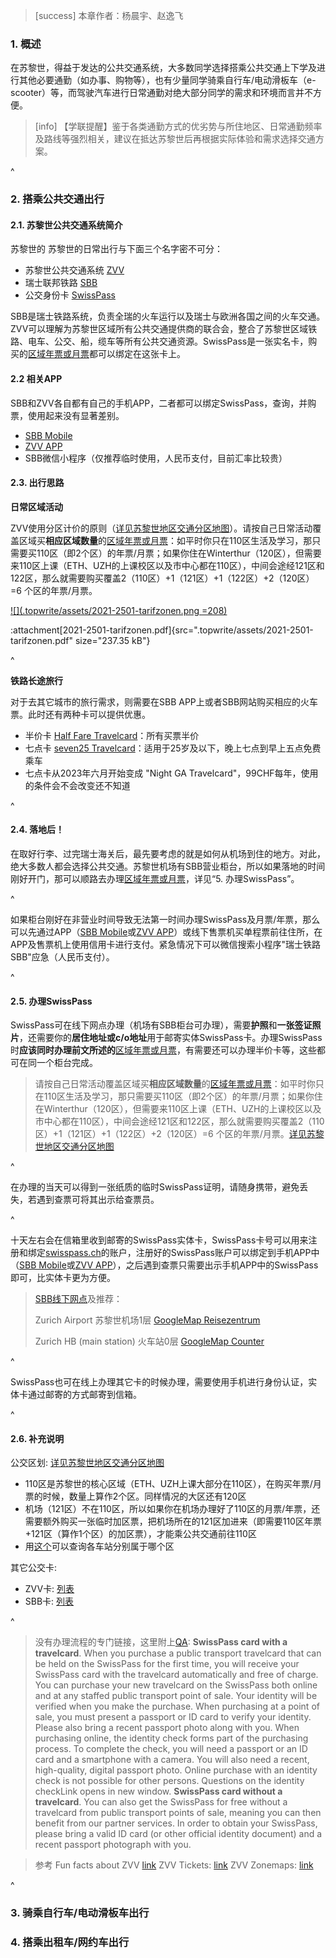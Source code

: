 > [success] 本章作者：杨晨宇、赵逸飞

### **1. 概述**
在苏黎世，得益于发达的公共交通系统，大多数同学选择搭乘公共交通上下学及进行其他必要通勤（如办事、购物等），也有少量同学骑乘自行车/电动滑板车（e-scooter）等，而驾驶汽车进行日常通勤对绝大部分同学的需求和环境而言并不方便。

> [info] 【学联提醒】鉴于各类通勤方式的优劣势与所住地区、日常通勤频率及路线等强烈相关，建议在抵达苏黎世后再根据实际体验和需求选择交通方案。

^
### **2. 搭乘公共交通出行**
#### **2.1. 苏黎世公共交通系统简介**
苏黎世的
苏黎世的日常出行与下面三个名字密不可分：

* 苏黎世公共交通系统 [ZVV](https://www.zvv.ch/zvv/en/home.html)
* 瑞士联邦铁路 [SBB](https://www.sbb.ch/en)
* 公交身份卡 [SwissPass](https://www.swisspass.ch/info/welcome)

SBB是瑞士铁路系统，负责全瑞的火车运行以及瑞士与欧洲各国之间的火车交通。ZVV可以理解为苏黎世区域所有公共交通提供商的联合会，整合了苏黎世区域铁路、电车、公交、船，缆车等所有公共交通资源。SwissPass是一张实名卡，购买的[区域年票或月票](https://www.zvv.ch/zvv/en/travelcards-and-tickets/travelcards/networkpass.html)都可以绑定在这张卡上。


#### **2.2 相关APP**

SBB和ZVV各自都有自己的手机APP，二者都可以绑定SwissPass，查询，并购票，使用起来没有显著差别。

* [SBB Mobile](https://www.sbb.ch/de/fahrplan/mobile-fahrplaene/sbb-mobile.html)
* [ZVV APP](https://www.zvv.ch/zvv/de/service/apps/zvv-app.html)
* SBB微信小程序（仅推荐临时使用，人民币支付，目前汇率比较贵）

#### **2.3. 出行思路**

**日常区域活动**

ZVV使用分区计价的原则（[详见苏黎世地区交通分区地图](https://www.zvv.ch/zvv/en/travelcards-and-tickets/zones/zone-maps.html)）。请按自己日常活动覆盖区域买**相应区域数量**的[区域年票或月票](https://www.zvv.ch/zvv/en/travelcards-and-tickets/travelcards/networkpass.html)：如平时你只在110区生活及学习，那只需要买110区（即2个区）的年票/月票；如果你住在Winterthur（120区），但需要来110区上课（ETH、UZH的上课校区以及市中心都在110区），中间会途经121区和122区，那么就需要购买覆盖2（110区）+1（121区）+1（122区）+2（120区）=6 个区的年票/月票。

[![](.topwrite/assets/2021-2501-tarifzonen.png =208)](https://www.zvv.ch/zvv-assets/abos-und-tickets/zonen/2021-2501-tarifzonen.pdf)

:attachment[2021-2501-tarifzonen.pdf]{src=".topwrite/assets/2021-2501-tarifzonen.pdf" size="237.35 kB"}

^

**铁路长途旅行**

对于去其它城市的旅行需求，则需要在SBB APP上或者SBB网站购买相应的火车票。此时还有两种卡可以提供优惠。

* 半价卡 [Half Fare Travelcard](https://www.sbb.ch/en/travelcards-and-tickets/railpasses/half-fare-travelcard.html)：所有买票半价
* 七点卡 [seven25 Travelcard](https://www.sbb.ch/en/travelcards-and-tickets/railpasses/seven25-travelcard.html)：适用于25岁及以下，晚上七点到早上五点免费乘车
* 七点卡从2023年六月开始变成 "Night GA Travelcard"，99CHF每年，使用的条件会不会改变还不知道

^

#### **2.4. 落地后**！

在取好行李、过完瑞士海关后，最先要考虑的就是如何从机场到住的地方。对此，绝大多数人都会选择公共交通。苏黎世机场有SBB营业柜台，所以如果落地的时间刚好开门，那可以顺路去办理[区域年票或月票](https://www.zvv.ch/zvv/en/travelcards-and-tickets/travelcards/networkpass.html)，详见“5. 办理SwissPass”。

^

如果柜台刚好在非营业时间导致无法第一时间办理SwissPass及月票/年票，那么可以先通过APP（[SBB Mobile](https://www.sbb.ch/de/fahrplan/mobile-fahrplaene/sbb-mobile.html)或[ZVV APP](https://www.zvv.ch/zvv/de/service/apps/zvv-app.html)）或线下售票机买单程票前往住所，在APP及售票机上使用信用卡进行支付。紧急情况下可以微信搜索小程序"瑞士铁路SBB"应急（人民币支付）。

^

#### **2.5. 办理SwissPass**

SwissPass可在线下网点办理（机场有SBB柜台可办理），需要**护照**和**一张签证照片**，还需要你的**居住地址或c/o地址**用于邮寄实体SwissPass卡。办理SwissPass时**应该同时办理前文所述的**[区域年票或月票](https://www.zvv.ch/zvv/en/travelcards-and-tickets/travelcards/networkpass.html)，有需要还可以办理半价卡等，这些都可在同一个柜台完成。

> 请按自己日常活动覆盖区域买**相应区域数量**的[区域年票或月票](https://www.zvv.ch/zvv/en/travelcards-and-tickets/travelcards/networkpass.html)：如平时你只在110区生活及学习，那只需要买110区（即2个区）的年票/月票；如果你住在Winterthur（120区），但需要来110区上课（ETH、UZH的上课校区以及市中心都在110区），中间会途经121区和122区，那么就需要购买覆盖2（110区）+1（121区）+1（122区）+2（120区）=6 个区的年票/月票。[详见苏黎世地区交通分区地图](https://www.zvv.ch/zvv/en/travelcards-and-tickets/zones/zone-maps.html)

^

在办理的当天可以得到一张纸质的临时SwissPass证明，请随身携带，避免丢失，若遇到查票可将其出示给查票员。

^

十天左右会在信箱里收到邮寄的SwissPass实体卡，SwissPass卡号可以用来注册和绑定[swisspass.ch](https://www.swisspass.ch/register)的账户，注册好的SwissPass账户可以绑定到手机APP中（[SBB Mobile](https://www.sbb.ch/de/fahrplan/mobile-fahrplaene/sbb-mobile.html)或[ZVV APP](https://www.zvv.ch/zvv/de/service/apps/zvv-app.html)），之后遇到查票只需要出示手机APP中的SwissPass即可，比实体卡更为方便。

> [SBB线下网点](https://www.sbb.ch/en/station-services/at-the-station/services-at-the-station/gift-ideas/mondaine/points-of-sale.html)及推荐：
>
> Zurich Airport 苏黎世机场1层 [GoogleMap Reisezentrum](https://goo.gl/maps/v1efYctGYJcWsb3P9)
>
> Zurich HB (main station) 火车站0层 [GoogleMap Counter](https://goo.gl/maps/JTy8Kee2fbZ5SigC9)

^

SwissPass也可在线上办理其它卡的时候办理，需要使用手机进行身份认证，实体卡通过邮寄的方式邮寄到信箱。

^

#### **2.6. 补充说明**

公交区划: [详见苏黎世地区交通分区地图](https://www.zvv.ch/zvv/en/travelcards-and-tickets/zones/zone-maps.html)

* 110区是苏黎世的核心区域（ETH、UZH上课大部分在110区），在购买年票/月票的时候，数量上算作2个区。同样情况的大区还有120区
* 机场（121区）不在110区，所以如果你在机场办理好了110区的月票/年票，还需要额外购买一张临时加区票，把机场所在的121区加进来（即需要110区年票+121区（算作1个区）的加区票），才能乘公共交通前往110区
* 用[这个](https://www.zvv.ch/zvv/de/fahrplan/liniennetz/regionalnetz.tab-tab_1.html)可以查询各车站分别属于哪个区

其它公交卡:

* ZVV卡: [列表](https://www.zvv.ch/zvv/en/travelcards-and-tickets/travelcards.html)
* SBB卡: [列表](https://www.sbb.ch/en/travelcards-and-tickets/railpasses.html)

^

> 没有办理流程的专门链接，这里附上[QA](https://www.sbb.ch/en/help-and-contact/produkte-services/swisspass.html#anchor3):
> **SwissPass card with a travelcard**.
> When you purchase a public transport travelcard that can be held on the SwissPass for the first time, you will receive your SwissPass card with the travelcard automatically and free of charge. You can purchase your new travelcard on the SwissPass both online and at any staffed public transport point of sale.
> Your identity will be verified when you make the purchase. When purchasing at a point of sale, you must present a passport or ID card to verify your identity. Please also bring a recent passport photo along with you.
> When purchasing online, the identity check forms part of the purchasing process. To complete the check, you will need a passport or an ID card and a smartphone with a camera. You will also need a recent, high-quality, digital passport photo.
> Online purchase with an identity check is not possible for other persons.
> Questions on the identity checkLink opens in new window.
> **SwissPass card without a travelcard**.
> You can also get the SwissPass for free without a travelcard from public transport points of sale, meaning you can then benefit from our partner services. In order to obtain your SwissPass, please bring a valid ID card (or other official identity document) and a recent passport photograph with you.

> 参考
> Fun facts about ZVV [link](https://secrets.zvv.ch/)
> ZVV Tickets: [link](https://www.zvv.ch/zvv/en/travelcards-and-tickets/tickets.html)
> ZVV Zonemaps: [link](https://www.zvv.ch/zvv/en/travelcards-and-tickets/zones/zone-maps.html)

^
### **3. 骑乘自行车/电动滑板车出行**
### **4. 搭乘出租车/网约车出行**